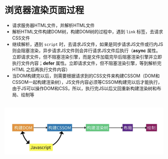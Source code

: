 # 浏览器渲染页面过程

- 请求服务器HTML文件，并解析HTML文件
- 解析HTML文件构建DOM树，构建DOM树的过程中，遇到 `link` 标签，去请求CSS文件
- 继续解析，遇到 `script` 时，去请求JS文件，如果是同步请求JS文件或行内JS则会阻塞渲染，异步请求JS文件则会并行请求JS文件后执行（**async** 属性。立即请求文件，但不阻塞渲染引擎，而是文件加载完毕后阻塞渲染引擎并立即执行文件内容；**defer** 属性。立即请求文件，但不阻塞渲染引擎，等到解析完 HTML 之后再执行文件内容）
- 当DOM构建完以后，则需要根据请求到的CSS文件来构建CSSOM（DOM和CSSOM一起构建渲染树），JS文件内容必须等CSSOM构建完以后才能执行，由于JS可以操作DOM和CSS，所以，执行完JS以后又回重新构建渲染树和布局、绘制等


<br />![image.png](./images/page-render-principle/header-img.png)<br />


